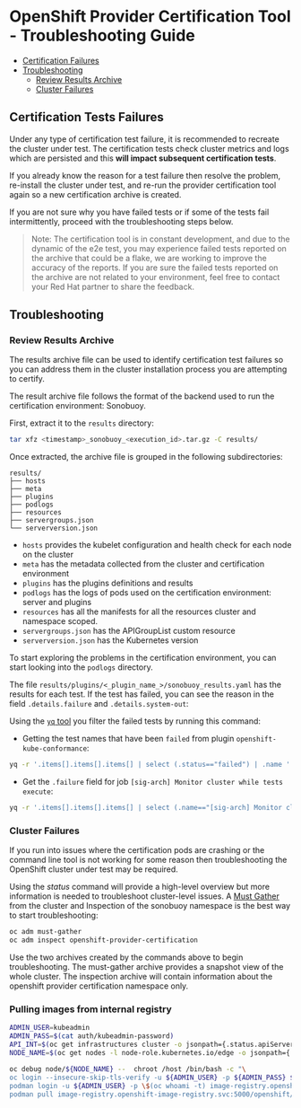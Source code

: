 # OpenShift Provider Certification Tool - Troubleshooting Guide

- [Certification Failures](#review)
- [Troubleshooting](#review-troubleshooting)
    - [Review Results Archive](#review-archive)
    - [Cluster Failures](#review-cluster-failures)

## Certification Tests Failures <a name="review"></a>

Under any type of certification test failure, it is recommended to recreate the cluster under test.
The certification tests check cluster metrics and logs which are persisted and this **will impact subsequent certification tests**.

If you already know the reason for a test failure then resolve the problem, re-install the cluster under test, and re-run the provider certification tool again so a new certification archive is created.

If you are not sure why you have failed tests or if some of the tests fail intermittently, proceed with the troubleshooting steps below.

> Note: The certification tool is in constant development, and due to the dynamic of the e2e test, you may experience failed tests reported on the archive that could be a flake, we are working to improve the accuracy of the reports. If you are sure the failed tests reported on the archive are not related to your environment, feel free to contact your Red Hat partner to share the feedback.

## Troubleshooting <a name="review-troubleshooting"></a>

### Review Results Archive <a name="review-archive"></a>

The results archive file can be used to identify certification test failures so you can address them in the cluster installation process you are attempting to certify.

The result archive file follows the format of the backend used to run the certification environment: Sonobuoy.

First, extract it to the `results` directory:

```bash
tar xfz <timestamp>_sonobuoy_<execution_id>.tar.gz -C results/
```

Once extracted, the archive file is grouped in the following subdirectories:

```
results/
├── hosts
├── meta
├── plugins
├── podlogs
├── resources
├── servergroups.json
└── serverversion.json
```
- `hosts` provides the kubelet configuration and health check for each node on the cluster
- `meta` has the metadata collected from the cluster and certification environment
- `plugins` has the plugins definitions and results
- `podlogs` has the logs of pods used on the certification environment: server and plugins
- `resources` has all the manifests for all the resources cluster and namespace scoped.
- `servergroups.json` has the APIGroupList custom resource
- `serverversion.json` has the Kubernetes version

To start exploring the problems in the certification environment, you can start looking into the `podlogs` directory.

The file `results/plugins/<_plugin_name_>/sonobuoy_results.yaml` has the results for each test. If the test has failed, you can see the reason in the field `.details.failure` and `.details.system-out`:

Using the [`yq` tool](https://github.com/mikefarah/yq) you filter the failed tests by running this command:

- Getting the test names that have been `failed` from plugin `openshift-kube-conformance`:

```bash
yq -r '.items[].items[].items[] | select (.status=="failed") | .name ' results/plugins/openshift-kube-conformance/sonobuoy_results.yaml
```

- Get the `.failure` field for job `[sig-arch] Monitor cluster while tests execute`:

```bash
yq -r '.items[].items[].items[] | select (.name=="[sig-arch] Monitor cluster while tests execute").details.failure ' results/plugins/openshift-kube-conformance/sonobuoy_results.yaml
```

### Cluster Failures <a name="review-cluster-failures"></a>

If you run into issues where the certification pods are crashing or the command line tool is not working for some reason then troubleshooting the OpenShift cluster under test may be required. 

Using the _status_ command will provide a high-level overview but more information is needed to troubleshoot cluster-level issues. A [Must Gather](https://docs.openshift.com/container-platform/latest/support/gathering-cluster-data.html) from the cluster and Inspection of the sonobuoy namespace is the best way to start troubleshooting:

```sh
oc adm must-gather
oc adm inspect openshift-provider-certification
```

Use the two archives created by the commands above to begin troubleshooting. The must-gather archive provides a snapshot view of the whole cluster. The inspection archive will contain information about the openshift provider certification namespace only.


### Pulling images from internal registry <a name="review-image-registry"></a>

```bash
ADMIN_USER=kubeadmin
ADMIN_PASS=$(cat auth/kubeadmin-password)
API_INT=$(oc get infrastructures cluster -o jsonpath={.status.apiServerInternalURI})
NODE_NAME=$(oc get nodes -l node-role.kubernetes.io/edge -o jsonpath={.items[0].metadata.name})

oc debug node/${NODE_NAME} --  chroot /host /bin/bash -c "\
oc login --insecure-skip-tls-verify -u ${ADMIN_USER} -p ${ADMIN_PASS} ${API_INT}; \
podman login -u ${ADMIN_USER} -p \$(oc whoami -t) image-registry.openshift-image-registry.svc:5000; \
podman pull image-registry.openshift-image-registry.svc:5000/openshift/tests";
```
